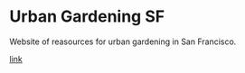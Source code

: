 Urban Gardening SF
=====

Website of reasources for urban gardening in San Francisco.

[link](http://josephclaymiller.github.io/UrbanGardeningSF)
